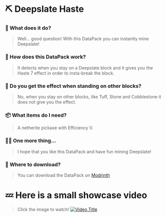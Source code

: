 # ⛏️ Deepslate Haste

### 🎈 What does it do?
> Well... good question! With this DataPack you can instantly mine Deepslate!
 
### 🤔 How does this DataPack work?
> It detects when you stay on a Deepslate block and it gives you the Haste 7 effect in order to insta-break the block. 

### 🎨 Do you get the effect when standing on other blocks?
> No, when you stay on other blocks, like Tuff, Stone and Cobblestone it does not give you the effect.

### 📦 What items do I need?
> A netherite pickaxe with Efficiency V.

### 😵‍💫 One more thing... 
> I hope that you like this DataPack and have fun mining Deepslate!

### 🧭 Where to download?
> You can download the DataPack on [Modrinth](https://modrinth.com/datapack/deepslate-haste)

# 💤 Here is a small showcase video
> Click the image to watch!
[![Video Title](https://i.imgur.com/G4rJIpM.jpeg)](https://youtu.be/XpLlHWO2oBk)
